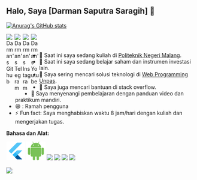 ## Halo, Saya [Darman Saputra Saragih] 👋

[![Anurag's GitHub stats](https://github-readme-stats.vercel.app/api?username=darman1725&show_icons=true&theme=tokyonight)](https://github.com/anuraghazra/github-readme-stats)

<a href="https://github.com/darman1725">
  <img align="left" alt="Darman's Github" width="22px" src="https://cdn.jsdelivr.net/npm/simple-icons@v3/icons/github.svg" />
</a>
<a href="https://t.me/darman2001">
  <img align="left" alt="Darman's Telegram" width="22px" src="https://cdn.jsdelivr.net/npm/simple-icons@v3/icons/telegram.svg" />
</a>
<a href="https://instagram.com/darman_saragih1701/">
  <img align="left" alt="Darman's Instagram" width="22px" src="https://cdn.jsdelivr.net/npm/simple-icons@v3/icons/instagram.svg" />
</a>
<a href="https://www.youtube.com/channel/UCoGMzXt5PGzPsrj7SuUowAQ">
  <img align="left" alt="Darman's Youtube" width="22px" src="https://cdn.jsdelivr.net/npm/simple-icons@v3/icons/youtube.svg" />
</a>

<br/>
<br/>

- 🔭 Saat ini saya sedang kuliah di [Politeknik Negeri Malang](https://www.polinema.ac.id).
- 🌱 Saat ini saya sedang belajar saham dan instrumen investasi lain.
- 👯 Saya sering mencari solusi teknologi di [Web Programming Unpas](https://www.youtube.com/channel/UCkXmLjEr95LVtGuIm3l2dPg).
- 🤔 Saya juga mencari bantuan di stack overflow.
- 💬 Saya menyenangi pembelajaran dengan panduan video dan praktikum mandiri.
- 😄 : Ramah pengguna
- ⚡ Fun fact: Saya menghabiskan waktu 8 jam/hari dengan kuliah dan mengerjakan tugas.

**Bahasa dan Alat:**  

<code><img height="50" src="https://raw.githubusercontent.com/github/explore/80688e429a7d4ef2fca1e82350fe8e3517d3494d/topics/flutter/flutter.png"></code>
<code><img height="50" src="https://raw.githubusercontent.com/github/explore/80688e429a7d4ef2fca1e82350fe8e3517d3494d/topics/android/android.png"></code>
<code><img height="50" src="https://img.icons8.com/color/48/000000/php.png"></code>
<code><img height="50" src="https://img.icons8.com/ios/50/000000/javascript--v2.png"></code>
<code><img height="50" src="https://img.icons8.com/ios/50/000000/java-coffee-cup-logo--v2.png"></code>
<code><img height="50" src="https://img.icons8.com/color/48/000000/python--v2.png"></code>

<a href="https://github.com/darman1725">
  <img align="center" src="https://github-readme-stats.vercel.app/api/top-langs/?username=darman1725&theme=light&hide_langs_below=1" />
</a>

